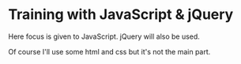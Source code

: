 # Training with JavaScript & jQuery

Here focus is given to JavaScript. jQuery will also be used.

Of course I'll use some html and css but it's not the main part.
